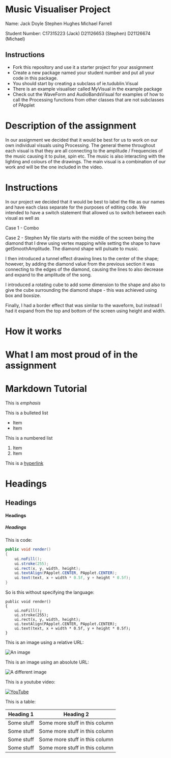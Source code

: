 # Music Visualiser Project

Name:
	Jack Doyle
	Stephen Hughes
	Michael Farrell

Student Number: 
	C17315223	(Jack)
	D21126653	(Stephen)
	D21126674	(Michael)

## Instructions
- Fork this repository and use it a starter project for your assignment
- Create a new package named your student number and put all your code in this package.
- You should start by creating a subclass of ie.tudublin.Visual
- There is an example visualiser called MyVisual in the example package
- Check out the WaveForm and AudioBandsVisual for examples of how to call the Processing functions from other classes that are not subclasses of PApplet

# Description of the assignment
In our assignment we decided that it would be best for us to work on our own individual visuals using Processing. The general theme throughout each visual is that they are all connecting to the amplitude / Frequencies of the music causing it to pulse, spin etc. The music is also interacting with the lighting and colours of the drawings. The main visual is a combination of our work and will be the one included in the video.

# Instructions
In our project we decided that it would be best to label the file as our names and have each class separate for the purposes of editing code.
We intended to have a switch statement that allowed us to switch between each visual as well as 


Case 1 - Combo

Case 2 - Stephen
My file starts with the middle of the screen being the diamond that I drew using vertex mapping while setting the shape to have getSmoothAmplitude. The diamond shape will pulsate to music.

I then introduced a tunnel effect drawing lines to the center of the shape; however, by adding the diamond value from the previous section it was connecting to the edges of the diamond, causing the lines to also decrease and expand to the amplitude of the song.

I introduced a rotating cube to add some dimension to the shape and also to give the cube surrounding the diamond shape - this was achieved using box and boxsize.

Finally, I had a border effect that was similar to the waveform, but instead I had it expand from the top and bottom of the screen using height and width.
# How it works

# What I am most proud of in the assignment

# Markdown Tutorial

This is *emphasis*

This is a bulleted list

- Item
- Item

This is a numbered list

1. Item
1. Item

This is a [hyperlink](http://bryanduggan.org)

# Headings
## Headings
#### Headings
##### Headings

This is code:

```Java
public void render()
{
	ui.noFill();
	ui.stroke(255);
	ui.rect(x, y, width, height);
	ui.textAlign(PApplet.CENTER, PApplet.CENTER);
	ui.text(text, x + width * 0.5f, y + height * 0.5f);
}
```

So is this without specifying the language:

```
public void render()
{
	ui.noFill();
	ui.stroke(255);
	ui.rect(x, y, width, height);
	ui.textAlign(PApplet.CENTER, PApplet.CENTER);
	ui.text(text, x + width * 0.5f, y + height * 0.5f);
}
```

This is an image using a relative URL:

![An image](images/p8.png)

This is an image using an absolute URL:

![A different image](https://bryanduggandotorg.files.wordpress.com/2019/02/infinite-forms-00045.png?w=595&h=&zoom=2)

This is a youtube video:

[![YouTube](http://img.youtube.com/vi/J2kHSSFA4NU/0.jpg)](https://www.youtube.com/watch?v=J2kHSSFA4NU)

This is a table:

| Heading 1 | Heading 2 |
|-----------|-----------|
|Some stuff | Some more stuff in this column |
|Some stuff | Some more stuff in this column |
|Some stuff | Some more stuff in this column |
|Some stuff | Some more stuff in this column |

